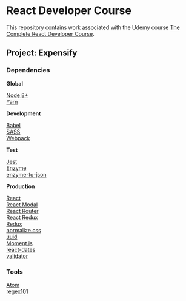 # React Developer Course

This repository contains work associated with the Udemy course [The Complete React Developer Course](https://www.udemy.com/react-2nd-edition).

## Project: Expensify

### Dependencies

**Global**

[Node 8+](https://nodejs.org/)  
[Yarn](https://yarnpkg.com/en/)  

**Development**

[Babel](http://babeljs.io/)  
[SASS](http://sass-lang.com/guide)  
[Webpack](https://webpack.js.org/configuration/)

**Test**

[Jest](https://facebook.github.io/jest/)  
[Enzyme](https://github.com/airbnb/enzyme)  
[enzyme-to-json](https://github.com/adriantoine/enzyme-to-json)  

**Production**

[React](https://reactjs.org/docs)  
[React Modal](https://reactcommunity.org/react-modal/)  
[React Router](https://reacttraining.com/react-router/web/guides/philosophy)  
[React Redux](https://github.com/reactjs/react-redux)  
[Redux](https://redux.js.org/)  
[normalize.css](https://necolas.github.io/normalize.css/)  
[uuid](https://www.npmjs.com/package/uuid)  
[Moment.js](https://momentjs.com/)  
[react-dates](https://github.com/airbnb/react-dates)  
[validator](https://www.npmjs.com/package/validator)  

### Tools

[Atom](https://atom.io)  
[regex101](https://regex101.com/)  
